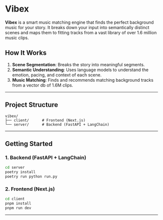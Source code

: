 # Vibex

**Vibex** is a smart music matching engine that finds the perfect background music for your story. It breaks down your input into semantically distinct scenes and maps them to fitting tracks from a vast library of over 1.6 million music clips.

##  How It Works

1. **Scene Segmentation**: Breaks the story into meaningful segments.  
2. **Semantic Understanding**: Uses language models to understand the emotion, pacing, and context of each scene.  
3. **Music Matching**: Finds and recommends matching background tracks from a vector db of 1.6M clips.

---

## Project Structure

```
vibex/
├── client/      # Frontend (Next.js)
└── server/      # Backend (FastAPI + LangChain)
```

---

## Getting Started

### 1. Backend (FastAPI + LangChain)

```bash
cd server
poetry install
poetry run python run.py
```

### 2. Frontend (Next.js)

```bash
cd client
pnpm install
pnpm run dev
```

---

